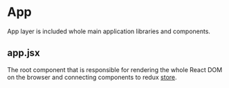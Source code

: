 # App

App layer is included whole main application libraries and components.

## app.jsx

The root component that is responsible for rendering the whole React DOM on the browser and connecting components to redux [store](http://redux.js.org/docs/api/Store.html).